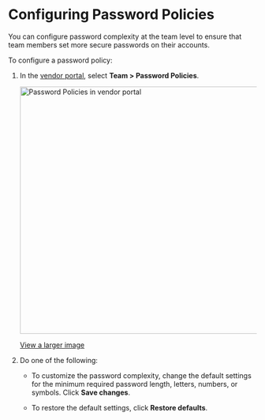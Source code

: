 # Configuring Password Policies

You can configure password complexity at the team level to ensure that team members set more secure passwords on their accounts.

To configure a password policy:

1. In the [vendor portal](https://vendor.replicated.com), select **Team > Password Policies**.

    <img src="/images/password-policies.png" alt="Password Policies in vendor portal" width="500"/>

    [View a larger image](/images/password-policies.png)

1. Do one of the following:

    - To customize the password complexity, change the default settings for the minimum required password length, letters, numbers, or symbols. Click **Save changes**.

    - To restore the default settings, click **Restore defaults**.